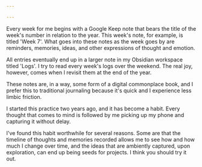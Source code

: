 ```yaml
---

---
```


Every week for me begins with a Google Keep note that bears the title of the week's number in relation to the year. This week's note, for example, is titled 'Week 7'. What goes into these notes as the week goes by are reminders, memories, ideas, and other expressions of thought and emotion.

All entries eventually end up in a larger note in my Obsidian workspace titled 'Logs'. I try to read every week's logs over the weekend. The real joy, however, comes when I revisit them at the end of the year.

These notes are, in a way, some form of a digital commonplace book, and I prefer this to traditional journaling because it's quick and I experience less limbic friction.

I started this practice two years ago, and it has become a habit. Every thought that comes to mind is followed by me picking up my phone and capturing it without delay.

I've found this habit worthwhile for several reasons. Some are that the timeline of thoughts and memories recorded allows me to see how and how much I change over time, and the ideas that are ambiently captured, upon exploration, can end up being seeds for projects. I think you should try it out.